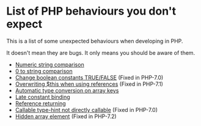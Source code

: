 List of PHP behaviours you don't expect
=======================================

This is a list of some unexpected behaviours when developing in PHP.

It doesn't mean they are bugs. It only means you should be aware of them.

* [Numeric string comparison](numeric_string_comparison.md)
* [0 to string comparison](0_to_string_comparison.md)
* [Change boolean constants TRUE/FALSE](change_boolean_constants.md) (Fixed in PHP-7.0)
* [Overwriting $this when using references](overwriting_this.md) (Fixed in PHP-7.1)
* [Automatic type conversion on array keys](automatic_type_conversion_on_array_keys.md)
* [Late constant binding](late_constant_binding.md)
* [Reference returning](reference_returning.md)
* [Callable type-hint not directly callable](callable_typehint_not_directly_callable.md) (Fixed in PHP-7.0)
* [Hidden array element](hidden_array_element.md) (Fixed in PHP-7.2)
